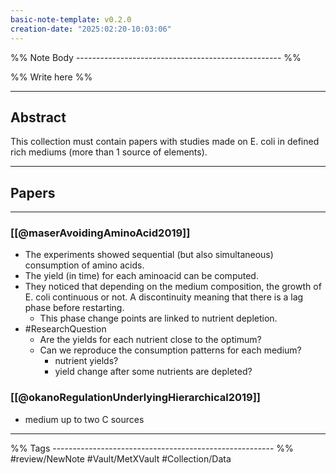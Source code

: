 ```yaml
---
basic-note-template: v0.2.0
creation-date: "2025:02:20-10:03:06"
---
```


%% Note Body --------------------------------------------------- %%

%% Write here %%

******
## Abstract

This collection must contain papers with studies made on E. coli in defined rich mediums (more than 1 source of elements).

******
## Papers

***
### [[@maserAvoidingAminoAcid2019]]

- The experiments showed sequential (but also simultaneous) consumption of amino acids.
- The yield (in time) for each aminoacid can be computed.
- They noticed that depending on the medium composition, the growth of E. coli continuous or not. A discontinuity meaning that there is a lag phase before restarting. 
	- This phase change points are linked to nutrient depletion. 
- #ResearchQuestion 
	- Are the yields for each nutrient close to the optimum?
	- Can we reproduce the consumption patterns for each medium?
		- nutrient yields?
		- yield change after some nutrients are depleted?



### [[@okanoRegulationUnderlyingHierarchical2019]]

- medium up to two C sources









___

%% Tags ------------------------------------------------------- %%
#review/NewNote
#Vault/MetXVault 
#Collection/Data